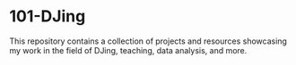 # 101-DJing
This repository contains a collection of projects and resources showcasing my work in the field of DJing, teaching, data analysis, and more.
